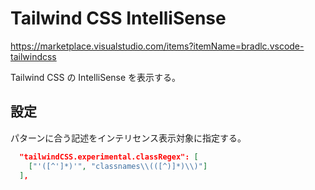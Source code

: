 # Tailwind CSS IntelliSense

<https://marketplace.visualstudio.com/items?itemName=bradlc.vscode-tailwindcss>

Tailwind CSS の IntelliSense を表示する。

## 設定

パターンに合う記述をインテリセンス表示対象に指定する。

```json
  "tailwindCSS.experimental.classRegex": [
    ["'([^']*)'", "classnames\\(([^)]*)\\)"]
  ],
```
